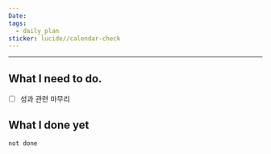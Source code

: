 ```yaml
---
Date: 
tags:
  - daily_plan
sticker: lucide//calendar-check
---
```

---
## What I need to do.

- [ ] 성과 관련 마무리



## What I done yet
```tasks
not done
```

